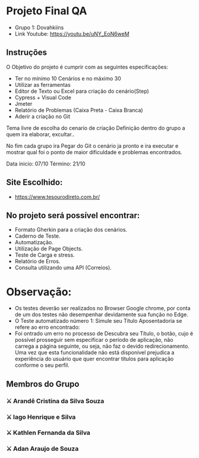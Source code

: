 # Projeto Final QA
  - Grupo 1: Dovahkiins
  - Link Youtube: https://youtu.be/uNY_EoN6weM

## Instruções

O Objetivo do projeto é cumprir com as seguintes especificações:

 - Ter no mínimo 10 Cenários e no máximo 30
 - Utilizar as ferramentas 
 - Editor de Texto ou Excel para criação do cenário(Step)
 - Cypress + Visual Code
 - Jmeter
 - Relatório de Problemas (Caixa Preta - Caixa Branca)
 - Aderir a criação no Git

Tema livre de escolha do cenario de criação 
Definição dentro do grupo a quem ira elaborar, excultar..

No fim cada grupo ira Pegar do Git o cenário ja pronto e ira
executar e mostrar qual foi o ponto de maior dificuldade e problemas encontrados.


Data inicio: 07/10  Término: 21/10 

## Site Escolhido:
- https://www.tesourodireto.com.br/

## No projeto será possível encontrar:

 - Formato Gherkin para a criação dos cenários.
 - Caderno de Teste.
 - Automatização.
 - Utilização de Page Objects.
 - Teste de Carga e stress.
 - Relatório de Erros.
 - Consulta utilizando uma API (Correios).

# Observação:
 - Os testes deverão ser realizados no Browser Google chrome, por conta de um dos testes não desempenhar devidamente sua função no Edge.
 - O Teste automatizado número 1: Simule seu Título Aposentadoria se refere ao erro encontrado:
 - Foi ontrado um erro no processo de Descubra seu Título, o botão, cujo é possível prosseguir sem especificar o período de aplicação, não carrega a página seguinte, ou    seja, não faz o devido redirecionamento. Uma vez que esta funcionalidade não está disponível prejudica a experiência do usuário que quer encontrar títulos para aplicação conforme o seu perfil.
## Membros do Grupo
### ⚔️ Arandê Cristina da Silva Souza
### ⚔️ Iago Henrique e Silva
### ⚔️ Kathlen Fernanda da Silva
### ⚔️ Adan Araujo de Souza
